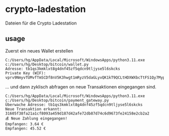 # crypto-ladestation
Dateien für die Crypto Ladestation

## usage
Zuerst ein neues Wallet erstellen
~~~
C:/Users/hg/AppData/Local/Microsoft/WindowsApps/python3.11.exe c:/Users/hg/Desktop/bitcoin/wallet.py
Adresse: tb1qs3kmklxt8g4dnf45zf5qdcn9tljyse5l6skcks
Private Key (WIF): vprv9NmyvTUMvfTmSCDf8nV5K3hwgt1mRyzV5daGLyvQK1kT9QCLtHDXWXbcTtFS1Qy7Myp6YHtmkcwjA277bDe1oJtDoSYDobHSo8oyHTgQCZM
~~~
... und dann zyklisch abfragen on neue Transaktionen eingegangen sind.

~~~
C:/Users/hg/AppData/Local/Microsoft/WindowsApps/python3.11.exe c:/Users/hg/Desktop/bitcoin/payment_gateway.py
Überwache Adresse: tb1qs3kmklxt8g4dnf45zf5qdcn9tljyse5l6skcks
Neue Transaktion erkannt: 31605f38fa21a1cf8093a459d187d42afe72db87d74c6d9673fe24158e2cb2a2
💰 Neue Zahlung eingegangen!
Empfangen: 3.64 €
Empfangen: 45.52 €
~~~
